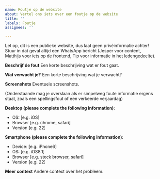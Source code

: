 ```yaml
---
name: Foutje op de website
about: Vertel ons iets over een foutje op de website
title: ''
labels: Foutje
assignees: ''

---
```


Let op, dit is een publieke website, dus laat geen privéinformatie achter! Stuur in dat geval altijd een WhatsApp bericht (Jesper voor content, Matthijs voor iets op de frontend, Tip voor informatie in het ledengedeelte).

**Beschrijf de fout**
Een korte beschrijving wat er fout gaat.

**Wat verwacht je?**
Een korte beschrijving wat je verwacht?

**Screenshots**
Eventuele screenshots.

(Onderstaande mag je overslaan als er simpelweg foute informatie ergens staat, zoals een spellingsfout of een verkeerde verjaardag)

**Desktop (please complete the following information):**
 - OS: [e.g. iOS]
 - Browser [e.g. chrome, safari]
 - Version [e.g. 22]

**Smartphone (please complete the following information):**
 - Device: [e.g. iPhone6]
 - OS: [e.g. iOS8.1]
 - Browser [e.g. stock browser, safari]
 - Version [e.g. 22]

**Meer context**
Andere context over het probleem.
